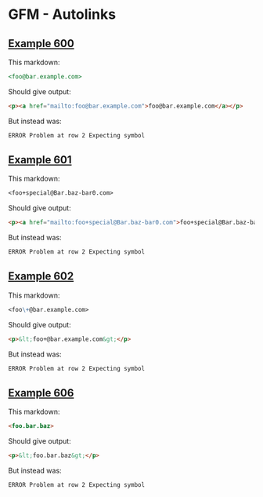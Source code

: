 # GFM - Autolinks

## [Example 600](https://spec.commonmark.org/0.29/#example-600)

This markdown:

```markdown
<foo@bar.example.com>

```

Should give output:

```html
<p><a href="mailto:foo@bar.example.com">foo@bar.example.com</a></p>
```

But instead was:

```html
ERROR Problem at row 2 Expecting symbol
```
## [Example 601](https://spec.commonmark.org/0.29/#example-601)

This markdown:

```markdown
<foo+special@Bar.baz-bar0.com>

```

Should give output:

```html
<p><a href="mailto:foo+special@Bar.baz-bar0.com">foo+special@Bar.baz-bar0.com</a></p>
```

But instead was:

```html
ERROR Problem at row 2 Expecting symbol
```
## [Example 602](https://spec.commonmark.org/0.29/#example-602)

This markdown:

```markdown
<foo\+@bar.example.com>

```

Should give output:

```html
<p>&lt;foo+@bar.example.com&gt;</p>
```

But instead was:

```html
ERROR Problem at row 2 Expecting symbol
```
## [Example 606](https://spec.commonmark.org/0.29/#example-606)

This markdown:

```markdown
<foo.bar.baz>

```

Should give output:

```html
<p>&lt;foo.bar.baz&gt;</p>
```

But instead was:

```html
ERROR Problem at row 2 Expecting symbol
```
